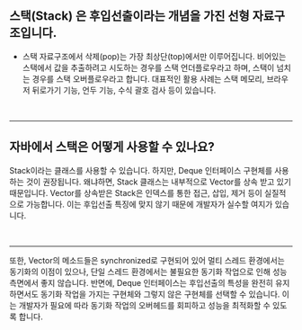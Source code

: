 ## 스택(Stack) 은 후입선출이라는 개념을 가진 선형 자료구조입니다. 
- 스택 자료구조에서 삭제(pop)는 가장 최상단(top)에서만 이루어집니다. 비어있는 스택에서 값을 추출하려고 시도하는 경우를 스택 언더플로우라고 하며, 스택이 넘치는 경우를 스택 오버플로우라고 합니다. 
대표적인 활용 사례는 스택 메모리, 브라우저 뒤로가기 기능, 언두 기능, 수식 괄호 검사 등이 있습니다.



<br>

---



## 자바에서 스택은 어떻게 사용할 수 있나요?
Stack이라는 클래스를 사용할 수 있습니다. 하지만, Deque 인터페이스 구현체를 사용하는 것이 권장됩니다. 왜냐하면, Stack 클래스는 내부적으로 Vector를 상속 받고 있기 때문입니다. 
Vector를 상속받은 Stack은 인덱스를 통한 접근, 삽입, 제거 등이 실질적으로 가능합니다. 이는 후입선출 특징에 맞지 않기 때문에 개발자가 실수할 여지가 있습니다.




<br>


---


또한, Vector의 메소드들은 synchronized로 구현되어 있어 멀티 스레드 환경에서는 동기화의 이점이 있으나, 단일 스레드 환경에서는 불필요한 동기화 작업으로 인해 성능 측면에서 좋지 않습니다. 
반면에, Deque 인터페이스는 후입선출의 특성을 완전히 유지하면서도 동기화 작업을 가지는 구현체와 그렇지 않은 구현체를 선택할 수 있습니다.
이는 개발자가 필요에 따라 동기화 작업의 오버헤드를 회피하고 성능을 최적화할 수 있도록 합니다.
